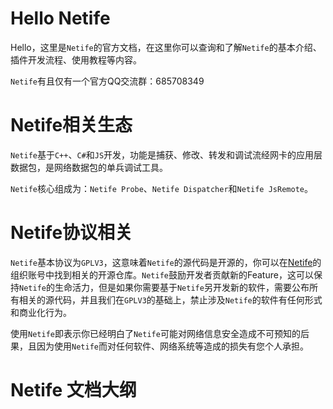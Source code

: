 # Hello Netife

Hello，这里是`Netife`的官方文档，在这里你可以查询和了解`Netife`的基本介绍、插件开发流程、使用教程等内容。

`Netife`有且仅有一个官方QQ交流群：685708349
# Netife相关生态

`Netife`基于`C++`、`C#`和`JS`开发，功能是捕获、修改、转发和调试流经网卡的应用层数据包，是网络数据包的单兵调试工具。

`Netife`核心组成为：`Netife Probe`、`Netife Dispatcher`和`Netife JsRemote`。

# Netife协议相关

`Netife`基本协议为`GPLV3`，这意味着`Netife`的源代码是开源的，你可以在[Netife](https://github.com/netife)的组织账号中找到相关的开源仓库。`Netife`鼓励开发者贡献新的Feature，这可以保持`Netife`的生命活力，但是如果你需要基于`Netife`另开发新的软件，需要公布所有相关的源代码，并且我们在`GPLV3`的基础上，禁止涉及`Netife`的软件有任何形式和商业化行为。

使用`Netife`即表示你已经明白了`Netife`可能对网络信息安全造成不可预知的后果，且因为使用`Netife`而对任何软件、网络系统等造成的损失有您个人承担。

# Netife 文档大纲

